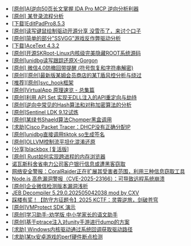 + [[原创]AI逆向50页长文掌握 IDA Pro MCP 逆向分析利器](https://bbs.kanxue.com/thread-286813.htm)
+ [[原创] 某登录流程分析](https://bbs.kanxue.com/thread-286592.htm)
+ [[下载]EditPadPro8.5.3](https://bbs.kanxue.com/thread-286826.htm)
+ [[原创]读写键鼠绘制驱动开源分享 没雪币了，来讨个口子](https://bbs.kanxue.com/thread-286756.htm)
+ [[原创]简单的部分"SSVGG"游戏反作弊驱动分析](https://bbs.kanxue.com/thread-286409.htm)
+ [[下载]AceText 4.3.2](https://bbs.kanxue.com/thread-286829.htm)
+ [[原创]开源SKRoot-Linux内核级完美隐藏ROOT系统源码](https://bbs.kanxue.com/thread-276664.htm)
+ [[原创]unidbg读写跟踪还原X-Gorgon](https://bbs.kanxue.com/thread-285586.htm)
+ [[原创] 微信4.0防撤回带提醒 (符号恢复和字符串解密)](https://bbs.kanxue.com/thread-286611.htm)
+ [[原创][原创]最新版某姆会员商店的某T盾风控分析与绕过](https://bbs.kanxue.com/thread-286243.htm)
+ [[推荐][原创]svc_hook框架](https://bbs.kanxue.com/thread-284713.htm)
+ [[原创]VirtualApp 原理速览 - 总集篇](https://bbs.kanxue.com/thread-286728.htm)
+ [[原创]利用 API Set 实现无DLL注入的API重定向与劫持](https://bbs.kanxue.com/thread-286823.htm)
+ [[原创]逆向中常见的Hash算法和对称加密算法的分析](https://bbs.kanxue.com/thread-265939.htm)
+ [[原创]Sentinel LDK 9.12试炼](https://bbs.kanxue.com/thread-286836.htm)
+ [[原创]某绿书Shaeld算法Chomper黑盒调用](https://bbs.kanxue.com/thread-285705.htm)
+ [[求助]Cisco Packet Tracer：DHCP没有正确分配IP](https://bbs.kanxue.com/thread-286860.htm)
+ [[原创]unidbg直接调用tiktok so生成签名](https://bbs.kanxue.com/thread-285623.htm)
+ [[原创]OLLVM控制流平坦化混淆还原](https://bbs.kanxue.com/thread-286151.htm)
+ [[分享]blackbox [复活版]](https://bbs.kanxue.com/thread-286308.htm)
+ [[原创] Rust如何实现跨进程的内存浏览器](https://bbs.kanxue.com/thread-286865.htm)
+ [诺瓦斯科舍省电力公司客户银行信息或遭黑客窃取](https://bbs.kanxue.com/thread-286864.htm)
+ [网络安全警报：CoralRaider正在扩展其受害者范围，利用三种信息窃取工具](https://bbs.kanxue.com/thread-286863.htm)
+ [Node.js 高危漏洞警报（CVE-2025-23166）：可导致远程系统崩溃](https://bbs.kanxue.com/thread-286862.htm)
+ [[原创]企业微信检测版本漏洞浅析](https://bbs.kanxue.com/thread-284796.htm)
+ [JEB Decompiler 5.29.0.202505042038 mod by CXV](https://bbs.kanxue.com/thread-286749.htm)
+ [踩楼有奖！【防守方征题令】2025 KCTF：灵霄逆旅，剑破苍穹](https://bbs.kanxue.com/thread-286311.htm)
+ [[原创]VMProtect SDK 演示](https://bbs.kanxue.com/thread-201173.htm)
+ [[原创]学习助手-劝学版 中小学家长的语文助手](https://bbs.kanxue.com/thread-286541.htm)
+ [[原创]基于ptrace注入对unity手游进行dump的方案](https://bbs.kanxue.com/thread-286222.htm)
+ [[求助] Windows内核驱动通过系统回调获取驱动路径](https://bbs.kanxue.com/thread-286866.htm)
+ [[求助]某tx安卓游戏的perf硬件断点检测](https://bbs.kanxue.com/thread-286867.htm)
